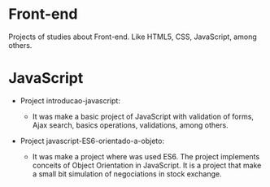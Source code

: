 # Front-end
Projects of studies about Front-end. Like HTML5, CSS, JavaScript, among others.

# JavaScript
- Project introducao-javascript:
    - It was make a basic project of JavaScript with validation of forms, Ajax search, basics operations, validations, among others.

- Project javascript-ES6-orientado-a-objeto:
    - It was make a project where was used ES6. The project implements conceits of Object Orientation in JavaScript. It is a project that make a small bit simulation of negociations in stock exchange.
